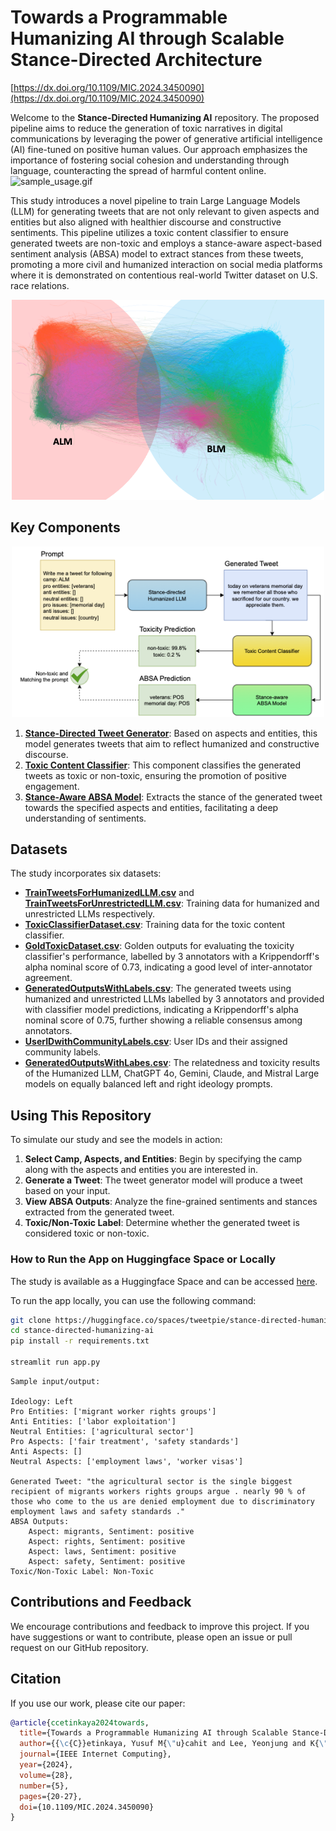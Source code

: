 # Towards a Programmable Humanizing AI through Scalable Stance-Directed Architecture
[https://dx.doi.org/10.1109/MIC.2024.3450090](https://dx.doi.org/10.1109/MIC.2024.3450090)

Welcome to the **Stance-Directed Humanizing AI** repository. The proposed pipeline aims to reduce the generation of toxic narratives in digital communications by leveraging the power of generative artificial intelligence (AI) fine-tuned on positive human values. Our approach emphasizes the importance of fostering social cohesion and understanding through language, counteracting the spread of harmful content online.
![sample_usage.gif](images/sample_usage.gif)

This study introduces a novel pipeline to train Large Language Models (LLM) for generating tweets that are not only relevant to given aspects and entities but also aligned with healthier discourse and constructive sentiments. This pipeline utilizes a toxic content classifier to ensure generated tweets are non-toxic and employs a stance-aware aspect-based sentiment analysis (ABSA) model to extract stances from these tweets, promoting a more civil and humanized interaction on social media platforms where it is demonstrated on contentious real-world Twitter dataset on U.S. race relations.

<p align="center"><img src="./images/communities.png" width="500px"></p>

## Key Components
<p align="center"><img src="./images/pipeline.png" width="500px"></p>

1. **[Stance-Directed Tweet Generator](https://huggingface.co/tweetpie/stance-directed-tweet-generator)**: Based on aspects and entities, this model generates tweets that aim to reflect humanized and constructive discourse.
2. **[Toxic Content Classifier](https://huggingface.co/tweetpie/toxic-content-detector)**: This component classifies the generated tweets as toxic or non-toxic, ensuring the promotion of positive engagement.
3. **[Stance-Aware ABSA Model](https://huggingface.co/tweetpie/stance-aware-absa)**: Extracts the stance of the generated tweet towards the specified aspects and entities, facilitating a deep understanding of sentiments.

## Datasets

The study incorporates six datasets:
- **[TrainTweetsForHumanizedLLM.csv](data/TrainTweetsForHumanizedLLM.csv)** and **[TrainTweetsForUnrestrictedLLM.csv](data/TrainTweetsForUnrestrictedLLM.csv)**: Training data for humanized and unrestricted LLMs respectively.
- **[ToxicClassifierDataset.csv](data/ToxicClassifierDataset.csv)**: Training data for the toxic content classifier.
- **[GoldToxicDataset.csv](data/GoldToxicDataset.csv)**: Golden outputs for evaluating the toxicity classifier's performance, labelled by 3 annotators with a Krippendorff's alpha nominal score of 0.73, indicating a good level of inter-annotator agreement.
- **[GeneratedOutputsWithLabels.csv](data/GeneratedOutputsWithLabes.csv)**: The generated tweets using humanized and unrestricted LLMs labelled by 3 annotators and provided with classifier model predictions, indicating a Krippendorff's alpha nominal score of 0.75, further showing a reliable consensus among annotators.
- **[UserIDwithCommunityLabels.csv](data/UserIDwithCommunityLabels.csv)**: User IDs and their assigned community labels.
- **[GeneratedOutputsWithLabes.csv](data/GeneratedOutputsWithLabes.csv)**: The relatedness and toxicity results of the Humanized LLM, ChatGPT 4o, Gemini, Claude, and Mistral Large models on equally balanced left and right ideology prompts.

## Using This Repository

To simulate our study and see the models in action:

1. **Select Camp, Aspects, and Entities**: Begin by specifying the camp along with the aspects and entities you are interested in.
2. **Generate a Tweet**: The tweet generator model will produce a tweet based on your input.
3. **View ABSA Outputs**: Analyze the fine-grained sentiments and stances extracted from the generated tweet.
4. **Toxic/Non-Toxic Label**: Determine whether the generated tweet is considered toxic or non-toxic.

### How to Run the App on Huggingface Space or Locally
The study is available as a Huggingface Space and can be accessed [here](https://huggingface.co/spaces/tweetpie/stance-directed-humanizing-ai).

To run the app locally, you can use the following command:

```bash
git clone https://huggingface.co/spaces/tweetpie/stance-directed-humanizing-ai
cd stance-directed-humanizing-ai
pip install -r requirements.txt

streamlit run app.py
```

```plaintext
Sample input/output:

Ideology: Left
Pro Entities: ['migrant worker rights groups']
Anti Entities: ['labor exploitation']
Neutral Entities: ['agricultural sector']
Pro Aspects: ['fair treatment', 'safety standards']
Anti Aspects: []
Neutral Aspects: ['employment laws', 'worker visas']

Generated Tweet: "the agricultural sector is the single biggest recipient of migrants workers rights groups argue . nearly 90 % of those who come to the us are denied employment due to discriminatory employment laws and safety standards ."
ABSA Outputs:
    Aspect: migrants, Sentiment: positive
    Aspect: rights, Sentiment: positive
    Aspect: laws, Sentiment: positive
    Aspect: safety, Sentiment: positive 
Toxic/Non-Toxic Label: Non-Toxic
```

## Contributions and Feedback

We encourage contributions and feedback to improve this project. If you have suggestions or want to contribute, 
please open an issue or pull request on our GitHub repository.

## Citation

If you use our work, please cite our paper:

```bibtex
@article{ccetinkaya2024towards,
  title={Towards a Programmable Humanizing AI through Scalable Stance-Directed Architecture},
  author={{\c{C}}etinkaya, Yusuf M{\"u}cahit and Lee, Yeonjung and K{\"u}lah, Emre and Toroslu, {\.I}smail Hakk{\i} and Cowan, Michael A and Davulcu, Hasan},
  journal={IEEE Internet Computing},
  year={2024},
  volume={28},
  number={5},
  pages={20-27},
  doi={10.1109/MIC.2024.3450090}
}
```

